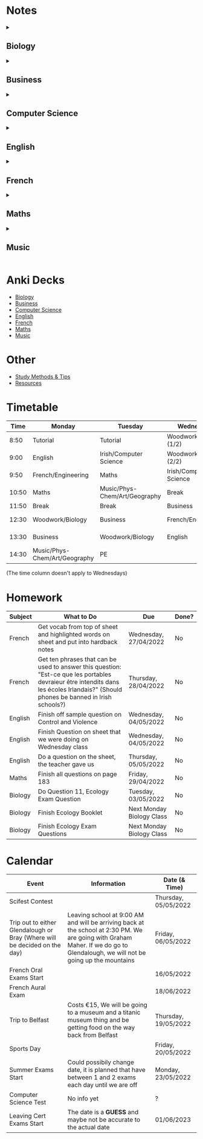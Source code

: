 # Notes
<details><summary><h2>Biology</h2></summary>
  
### The Study of Living Organisms
- [Syllabus & Exam Structure](syllabus-and-exam-structure.md)
- [Experiments](experiments/experiments.md)
- [Terms & Definitions](terms-and-definitions.md)
### Units 1 - The Study of Life
- [Video Playlist for Unit 1](https://youtube.com/playlist?list=PLgPhtu6xzA1cwFwOLbYpxJTaJbUdZiC8O)
- [(A Search for a) Definition of Life & Characteristics of Life]()
- [Scientific Method]()
- [Nutrition (& Food)]()
#### Ecology
- [Ecology, Ecosystem, Biosphere, Habitat & Niche]()
- [Environmental Factors]()
- [Nutrient Recycling](topics/unit-1/nutrient-recycling/nutrient-recycling.md)
- [Pyramid of Numbers](topics/unit-1/pyramid-of-numbers/pyramid-of-numbers.md)
### Units 2 - The Cell
- [Video Playlist of Unit 2](https://youtube.com/playlist?list=PLgPhtu6xzA1dnBCtGOPCN-ak7TARs-wu1)
- [The Cell]()
### Units 3 - The Organism
- [Video Playlist of Unit 3](https://youtube.com/playlist?list=PLgPhtu6xzA1f_J5DHWRNb_mcZw_2pYtO8)
- [Skeletal System]()
- [The Digestive System]()
- [Enzymes & Metabolism]()
- [The Circulatory System]()
- [Movement of Molecules Across Cell Membranes]()
- [Homeostasis]()
- [The Human Breathing System]()
- [Excretion]()
  
</details>
<details><summary><h2>Business</h2></summary>
  
- [Answering Exam Questions](answering-exam-questions.md)
### Unit 1: Introduction to People in Business
- [1. People in Business](topics/1-people-in-business/1-people-in-business.md)
- [2. Consumer Conflict]()
- [3. Industrial Relations]()
### Unit 2: Enterprise
- [4. Enterprise]()
### Unit 3: Managing 1
- [5. Introduction to Management]()
- [6. Management Skills: Leading and Motivating]()
- [7. Management Skills: Communicating]()
- [8. Management Activities: Planning, Organising and Controlling]()
### Unit 4: Managing 2
- [9. Human Resource Management]()
- [10. Managing Change]()
- [11. Insurance and Taxation]()
- [12. Monitoring a Business: Ratio Analysis]()
- [13. Finance]()
### Unit 5: Business in Action
- [14. Identifying Business Opportunities]()
- [15. Business Start-Up]()
- [16. Market Analysis]()
- [17. The Marketing Mix]()
- [18. Business Expansion]()
### Unit 6: Domestic Environment
- [19. Categories of Industury]()
- [20. Business Organisations]()
- [21. Business, the Economy and Government]()
- [22. Community Development]()
- [23. Ethical, Social and Environmental Responsibility]()
### Unit 7: International Environment
- [24. International Trade]()
- [25. The European Union]()
- [26. Global Business]()
- [27. The Applied Business Question (ABQ)]()
  
</details>
<details><summary><h2>Computer Science</h2></summary>
  
- [Exam Structure](exam-structure.md)
- [Python Programming](python-programming.md)
- [Data](data.md)
- [Data Feminism](data-feminism.md)
- [Artificial Intelligence](AI.md)
- [Computer Components](computer-components.md)
</details>
<details><summary><h2>English</h2></summary>
  
- [Summer Exam Stuff](summer-exam.md)

- [Composition](composition/composition.md)
- [Poetry](poetry/poetry.md)
### Texts
- [Casablanca](texts/casablanca.md)
- [A Doll's House](texts/dolls-house/dolls-house.md)
- [Room](texts/room/room.md)
### Exam Structure
- [Exam Structure](exam-structure/exam-structure.md)
- [Breakdown of Marks](exam-structure/breakdown-of-marks.md)
- [Marking Criteria](exam-structure/marking-criteria.md)
- [Modes of Comparison (2023)](exam-structure/modes-of-comparison.md)
- [Comprehension: Question B](exam-structure/comprehension-question-b.md)
</details>
  
<details><summary><h2>French</h2></summary>
  
### Paul Rickard Era (5th Year)
- [Vocabulary & Phrases](paul-era/vocabulary.md)
- [How to write a Diary Entry](paul-era/how-to-write-a-diary-entry.md)
- [The Opinion Question](paul-era/opinion-question.md)
#### Grammar
- [Adjectives](paul-era/grammar/adjectives.md)
##### Tenses
- [Past Tense](paul-era/grammar/tenses/past-tense.md)
- [Near Future Tense](paul-era/grammar/tenses/near-future-tense.md)
- [Future Tense](paul-era/grammar/tenses/future-tense.md)
- [Conditional Tense](paul-era/grammar/tenses/conditional-tense.md)
##### Verbs
- [The Modal Verbs](paul-era/grammar/verbs/modal-verbs.md)
- [Spelling Changes to Verbs](paul-era/verbs/spelling-changes-to-verbs.md)
- [Porter - To Wear](paul-era/grammar/verbs/porter.md)
  
</details>

<details><summary><h2>Maths</h2></summary>
</details>
<details><summary><h2>Music</h2></summary>

- [Exam Structure(s) and Marking](exam-structure/exam-structure.md)
- [Music Theory](music-theory/music-theory.md)
- [Elements of Music](elements-of-music/elements-of-music.md)
- [The Orchestra](orchestra/orchestra.md)
### Music Theory
- [Note Names and Values]()
- [Clefs]()
#### Treble
- [Treble Notes]()
- [Treble Key Signatures]()
#### Bass
- [Bass Notes]()
### Set Works (Set A)
- [Romeo & Juilet Overture by Tchaikovsky](set-works/romeo-and-juliet.md)
- [Bohemian Rhapsody by Queen](set-works/bohemian-rhapsody.md)
- [Piano Quartet No. 1 by Gerald Barry](set-works/piano-quartet.md)
- [Cantata 78 "Jesu Der Du Meine Seele” by Bach](set-works/cantata-78.md)
  
</details>

# Anki Decks
- [Biology](https://github.com/cutthroat78/Leaving-Cert-Notes/releases/download/Biology/Biology.Leaving.Cert.apkg)
- [Business]()
- [Computer Science]()
- [English]()
- [French]()
- [Maths]()
- [Music]()
# Other
- [Study Methods & Tips](other/study.md)
- [Resources](other/resources.md)
# Timetable

| Time | Monday | Tuesday | Wednesday | Thursday | Friday |
| --- | --- | --- | --- | --- | --- |
| 8:50 | Tutorial | Tutorial | Woodwork/Biology (1/2) | Tutorial | Tutorial |
| 9:00 | English | Irish/Computer Science | Woodwork/Biology (2/2) | Maths | English |
| 9:50 | French/Engineering | Maths | Irish/Computer Science | Music/Phys-Chem/Art/Geography | Irish/Computer Science |
| 10:50 | Maths | Music/Phys-Chem/Art/Geography | Break | English | Maths |
| 11:50 | Break | Break | Business | Break | Break |
| 12:30 | Woodwork/Biology | Business | French/Engineering | Irish/Computer Science | Business |
| 13:30 | Business | Woodwork/Biology | English | Relation & Sexual Education | French/Engineering |
| 14:30 | Music/Phys-Chem/Art/Geography | PE || French/Engineering | Music/Phys-Chem/Art/Geography |

(The time column doesn't apply to Wednesdays)

# Homework

| Subject | What to Do | Due | Done? |
|-|-|-|-|
| French | Get vocab from top of sheet and highlighted words on sheet and put into hardback notes | Wednesday, 27/04/2022  | No |
| French | Get ten phrases that can be used to answer this question: "Est-ce que les portables devraieur être intendits dans les écoles Irlandais?" (Should phones be banned in Irish schools?) | Thursday, 28/04/2022 | No |
| English | Finish off sample question on Control and Violence | Wednesday, 04/05/2022 | No |
| English | Finish Question on sheet that we were doing on Wednesday class | Wednesday, 04/05/2022 | No |
| English | Do a question on the sheet, the teacher gave us | Thursday, 05/05/2022 | No |
| Maths | Finish all questions on page 183 | Friday, 29/04/2022 | No |
| Biology | Do Question 11, Ecology Exam Question | Tuesday, 03/05/2022 | No |
| Biology | Finish Ecology Booklet | Next Monday Biology Class | No |
| Biology | Finish Ecology Exam Questions | Next Monday Biology Class | No |

# Calendar

| Event | Information | Date (& Time) |
|-|-|-|
| Scifest Contest | | Thursday, 05/05/2022 |
| Trip out to either Glendalough or Bray (Where will be decided on the day) | Leaving school at 9:00 AM and will be arriving back at the school at 2:30 PM. We are going with Graham Maher. If we do go to Glendalough, we will not be going up the mountains | Friday, 06/05/2022 |
| French Oral Exams Start | | 16/05/2022 |
| French Aural Exam | | 18/06/2022 |
| Trip to Belfast | Costs €15, We will be going to a museum and a titanic museum thing and be getting food on the way back from Belfast | Thursday, 19/05/2022 |
| Sports Day | | Friday, 20/05/2022 | 
| Summer Exams Start | Could possibily change date, it is planned that have between 1 and 2 exams each day until we are off | Monday, 23/05/2022 |
| Computer Science Test | No info yet | ? |
| Leaving Cert Exams Start | The date is a **GUESS** and maybe not be accurate to the actual date | 01/06/2023 |

<!--
# Calendar Archive:
## 5th Year:
| French Test | Test on vocab from sheet | Wednesday, 27/04/2022 |
-->

<!--
# Homework Archive:
## 5th Year
- Biology - Page 297 diagrams 27.5 and 27.6 into hardback - 07/03/2022
- English - Personal Essay (5 paragraphs): Write a personal essay in which you explore your sense of what a particular place means to you - 14/02/2022
- English - Room Booklet Comprehension Questions - 14/02/2022
- Biology - Finish Homeostasis Worksheet - 01/03/2022
- Maths - Questions 8, 9 and 11 - 03/03/2022
- [ ] Biology - page 301 question 1 & 2 - 08/03/2022
- [ ] French - Do page 142 Questions  - 14/03/2022
- [ ] Biology - do digital and physical write up on breathing rate test - 14/03/2022
- [ ] Business - page 458 Do Question A, B and C - 21/03/2022
- [ ] Biology - 
  - [x] 1. Watch video on teams 
  - [ ] 2. Copy diagram
    - [ ] a. urinary system handout
    - [x] b. label nephron diagram
    - [ ] c. copy diagram of nephron from pg. 316 of textbook into hardback
- [ ] Maths - page 142 questions: 3, 5, 8, 12 - 21/03/2022
- [ ] Biology - workbook page 87 - 16/03/2022
- [ ] Biology - 2016 Q12 on sheet - 21/03/2022
- [ ] French - Do question that is in markdown file on my pinephone - 23/03/2022
- [ ] Biology - Do Question 1 + 2 on Page 457 - 30/03/2022
- [ ] French - Do five questions on page - 31/03/2022
- [ ] English - Question 1-4 - 31/03/2022
- [ ] English - Write a paragraph on one of the Relationships in Room  - 01/04/2022
- [ ] Biology - Workbook Page 113 Q 1 (part e of 1), 2, 3, 4, 5, 6, 7 - 05/04/2022
- [ ] Biology - Study definitions scientific method - 05/04/2022
-->
